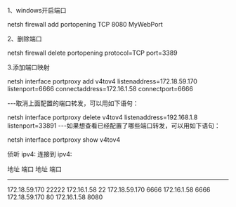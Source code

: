 1、windows开启端口

netsh firewall add portopening TCP 8080 MyWebPort

2、删除端口

netsh firewall delete portopening protocol=TCP port=3389

3.添加端口映射

netsh interface portproxy add v4tov4 listenaddress=172.18.59.170 listenport=6666 connectaddress=172.16.1.58  connectport=6666

---取消上面配置的端口转发，可以用如下语句：

netsh interface portproxy delete v4tov4 listenaddress=192.168.1.8  listenport=33891
---如果想查看已经配置了哪些端口转发，可以用如下语句：

netsh interface portproxy show  v4tov4



侦听 ipv4:                 连接到 ipv4:

地址            端口        地址            端口
--------------- ----------  --------------- ----------
172.18.59.170   22222       172.16.1.58     22
172.18.59.170   6666        172.16.1.58     6666
172.18.59.170   80          172.16.1.58     8080